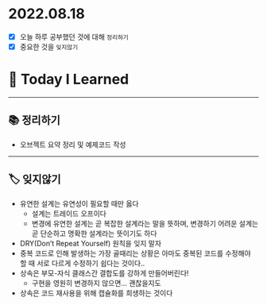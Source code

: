 # 2022.08.18

- [x]  오늘 하루 공부했던 것에 대해 `정리하기`
- [x]  중요한 것을 `잊지않기`

# 🚩 Today I Learned

---

## 📚 정리하기

- 오브젝트 요약 정리 및 예제코드 작성

---

## 🏷 잊지않기

- 유연한 설계는 유연성이 필요할 때만 옳다
    - 설계는 트레이드 오프이다
    - 변경에 유연한 설계는 곧 복잡한 설계라는 말을 뜻하며, 변경하기 어려운 설계는 곧 단순하고 명확한 설계라는 뜻이기도 하다
- DRY(Don’t Repeat Yourself) 원칙을 잊지 말자
- 중복 코드로 인해 발생하는 가장 골때리는 상황은 아마도 중복된 코드를 수정해야 할 때 서로 다르게 수정하기 쉽다는 것이다..
- 상속은 부모-자식 클래스간 결합도를 강하게 만들어버린다!
    - 구현을 영원히 변경하지 않으면… 괜찮을지도
- 상속은 코드 재사용을 위해 캡슐화를 희생하는 것이다